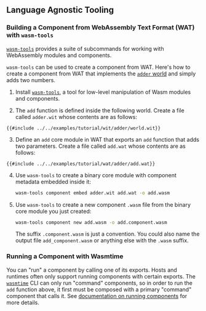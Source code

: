 ## Language Agnostic Tooling

### Building a Component from WebAssembly Text Format (WAT) with `wasm-tools`

[`wasm-tools`](https://github.com/bytecodealliance/wasm-tools) provides a suite of subcommands for
working with WebAssembly modules and components.

`wasm-tools` can be used to create a component from WAT.
Here's how to create a component from WAT
that implements the [`adder` world](https://github.com/bytecodealliance/component-docs/blob/main/component-model/examples/tutorial/wit/adder/world.wit)
and simply adds two numbers.

1. Install [`wasm-tools`](https://github.com/bytecodealliance/wasm-tools/tree/main#installation), a
   tool for low-level manipulation of Wasm modules and components.

2. The `add` function is defined inside the following world.
   Create a file called `adder.wit` whose contents are as follows:

  ```wit
  {{#include ../../examples/tutorial/wit/adder/world.wit}}
  ```

3. Define an `add` core module in WAT that exports an `add` function that adds two parameters.
   Create a file called `add.wat` whose contents are as follows:

  ```wat
  {{#include ../../examples/tutorial/wat/adder/add.wat}}
  ```

4. Use `wasm-tools` to create a binary core module with component metadata embedded inside it:

   ```sh
   wasm-tools component embed adder.wit add.wat -o add.wasm
   ```

5. Use `wasm-tools` to create a new component `.wasm` file
   from the binary core module you just created:

   ```sh
   wasm-tools component new add.wasm -o add.component.wasm
   ```

   The suffix `.component.wasm` is just a convention.
   You could also name the output file `add_component.wasm` or anything else
   with the `.wasm` suffix.

### Running a Component with Wasmtime

You can "run" a component by calling one of its exports. Hosts and runtimes often only support
running components with certain exports. The [`wasmtime`](https://github.com/bytecodealliance/wasmtime) CLI can only run "command" components, so in
order to run the `add` function above, it first must be composed with a primary "command" component
that calls it. See [documentation on running components](../running-components/wasmtime.md) for more details.

